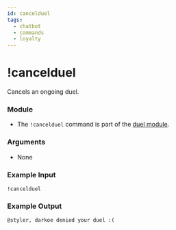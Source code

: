 ```yaml
---
id: cancelduel 
tags:
  - chatbot
  - commands
  - loyalty
---
```


# !cancelduel

Cancels an ongoing duel.

### Module

- The `!cancelduel` command is part of the [duel module](../../modules/duel).

### Arguments

- None

### Example Input

```
!cancelduel
```

### Example Output

```
@styler, darkoe denied your duel :( 
```
